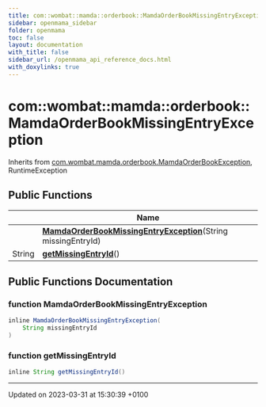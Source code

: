 ```yaml
---
title: com::wombat::mamda::orderbook::MamdaOrderBookMissingEntryException
sidebar: openmama_sidebar
folder: openmama
toc: false
layout: documentation
with_title: false
sidebar_url: /openmama_api_reference_docs.html
with_doxylinks: true
---
```


# com::wombat::mamda::orderbook::MamdaOrderBookMissingEntryException





Inherits from [com.wombat.mamda.orderbook.MamdaOrderBookException](classcom_1_1wombat_1_1mamda_1_1orderbook_1_1MamdaOrderBookException.html), RuntimeException

## Public Functions

|                | Name           |
| -------------- | -------------- |
| | **[MamdaOrderBookMissingEntryException](classcom_1_1wombat_1_1mamda_1_1orderbook_1_1MamdaOrderBookMissingEntryException.html#function-mamdaorderbookmissingentryexception)**(String missingEntryId) |
| String | **[getMissingEntryId](classcom_1_1wombat_1_1mamda_1_1orderbook_1_1MamdaOrderBookMissingEntryException.html#function-getmissingentryid)**() |

## Public Functions Documentation

### function MamdaOrderBookMissingEntryException

```java
inline MamdaOrderBookMissingEntryException(
    String missingEntryId
)
```


### function getMissingEntryId

```java
inline String getMissingEntryId()
```


-------------------------------

Updated on 2023-03-31 at 15:30:39 +0100